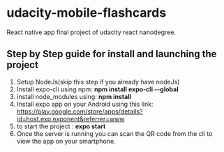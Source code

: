 # udacity-mobile-flashcards
React native app final project of udacity react nanodegree.

## Step by Step guide for install and launching the project

1. Setup NodeJs(skip this step if you already have nodeJs)
2. Install expo-cli using npm: __npm install expo-cli --global__
3. install node_modules using: __npm install__
4. Install expo app on your Android using this link: https://play.google.com/store/apps/details?id=host.exp.exponent&referrer=www
5. to start the project : __expo start__
6. Once the server is running you can scan the QR code from the cli to view the app on your smartphone.
